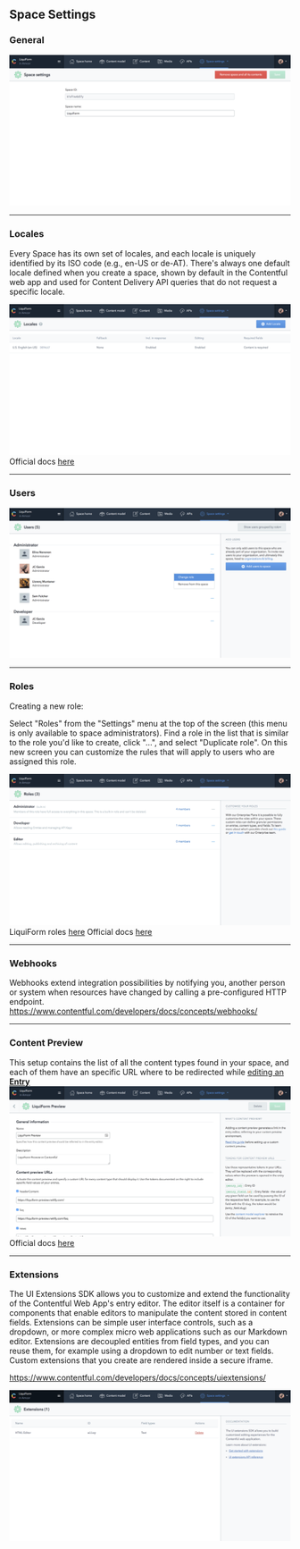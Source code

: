 ## Space Settings

### General

![Space General](./images/spaceGeneral.png)
____

### Locales

Every Space has its own set of locales, and each locale is uniquely identified by its ISO code (e.g., en-US or de-AT). There's always one default locale defined when you create a space, shown by default in the Contentful web app and used for Content Delivery API queries that do not request a specific locale.

![Space Locales](./images/spaceLocales.png)
Official docs [here](https://www.contentful.com/developers/docs/concepts/locales/)
____

### Users

![Space Users](./images/spaceUsers.png)
____

### Roles

Creating a new role:

Select "Roles" from the "Settings" menu at the top of the screen (this menu is only available to space administrators). Find a role in the list that is similar to the role you'd like to create, click "…", and select "Duplicate role". On this new screen you can customize the rules that will apply to users who are assigned this role.

![Space Roles](./images/spaceRoles.png)
LiquiForm roles [here](./CMS-Roles)
Official docs [here](https://www.contentful.com/r/knowledgebase/roles-and-permissions/)
____

### Webhooks

Webhooks extend integration possibilities by notifying you, another person or system when resources have changed by calling a pre-configured HTTP endpoint.
<https://www.contentful.com/developers/docs/concepts/webhooks/>
____

### Content Preview

This setup contains the list of all the content types found in your space, and each of them have an specific URL where to be redirected while [editing an **Entry**](./CMS-Edit_Entry)
![Space Preview](./images/spacePreview.png)
Official docs [here](https://www.contentful.com/r/knowledgebase/setup-content-preview/)
____

### Extensions

The UI Extensions SDK allows you to customize and extend the functionality of the Contentful Web App's entry editor. The editor itself is a container for components that enable editors to manipulate the content stored in content fields. Extensions can be simple user interface controls, such as a dropdown, or more complex micro web applications such as our Markdown editor. Extensions are decoupled entities from field types, and you can reuse them, for example using a dropdown to edit number or text fields. Custom extensions that you create are rendered inside a secure iframe.

https://www.contentful.com/developers/docs/concepts/uiextensions/

![Space Extensions](./images/spaceExtensions.png)
